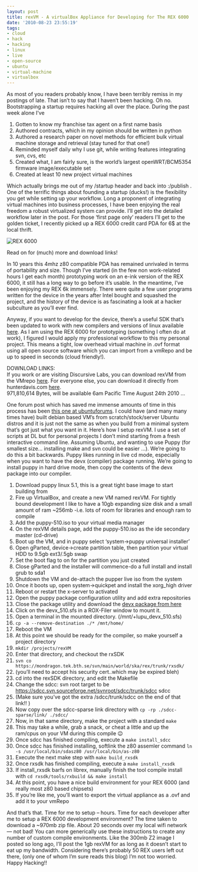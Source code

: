 ```yaml
---
layout: post
title: rexVM - A virtualBox Appliance for Developing for The REX 6000
date: '2010-08-23 23:55:19'
tags:
- cloud
- hack
- hacking
- linux
- live
- open-source
- ubuntu
- virtual-machine
- virtualbox
---
```



As most of you readers probably know, I have been terribly remiss in my postings of late. That isn’t to say that I haven’t been hacking. Oh no. Bootstrapping a startup requires hacking all over the place. During the past week alone I’ve

1. Gotten to know my franchise tax agent on a first name basis
2. Authored contracts, which in my opinion should be written in python
3. Authored a research paper on novel methods for efficient bulk virtual machine storage and retrieval (stay tuned for that one!)
4. Reminded myself daily why I use git, while writing features integrating svn, cvs, etc
5. Created what, I am fairly sure, is the world’s largest openWRT/BCM5354 firmware image/executable set
6. Created at least 10 new project virtual machines

Which actually brings me out of my /startup header and back into :/publish . One of the terrific things about founding a startup (ducks!) is the flexibility you get while setting up your workflow. Long a proponent of integrating virtual machines into business processes, I have been enjoying the real freedom a robust virtualized system can provide. I’ll get into the detailed workflow later in the post. For those ‘first page only’ readers I’ll get to the golden ticket, I recently picked up a REX 6000 credit card PDA for 6$ at the local thrift.

![REX 6000](http://upload.wikimedia.org/wikipedia/commons/3/37/Rex_6000.jpg)

Read on for (much) more and download links!

In 10 years this 4mhz z80 compatible PDA has remained unrivaled in terms of portability and size. Though I’ve started (in the few non work-related hours I get each month) prototyping work on an e-ink version of the REX 6000, it still has a long way to go before it’s usable. In the meantime, I’ve been enjoying my REX 6k immensely. There were quite a few user programs written for the device in the years after Intel bought and squashed the project, and the history of the device is as fascinating a look at a hacker subculture as you’ll ever find.

Anyway, if you want to develop for the device, there’s a useful SDK that’s been updated to work with new compilers and versions of linux available [here](http://www.ipd.bth.se/ska/sim_home/rex_utils.html). As I am using the REX 6000 for prototyping (something I often do at work), I figured I would apply my professional workflow to this my personal project. This means a tight, low overhead virtual machine in .ovf format using all open source software which you can import from a vmRepo and be up to speed in seconds (cloud friendly!).

DOWNLOAD LINKS:  
 If you work or are visiting Discursive Labs, you can download rexVM from the VMrepo [here](vmr://public/hunter/rexVM). For everyone else, you can download it directly from hunterdavis.com [here](http://hunterdavis.com/rexVM.zip).  
 971,810,614 Bytes, will be available 6am Pacific Time August 24th 2010 …

One forum post which has saved me immense amounts of time in this process has been [this one at ubuntuforums](http://ubuntuforums.org/showthread.php?t=575456). I could have (and many many times have) built debian based VM’s from scratch/stock/server Ubuntu distros and it is just not the same as when you build from a minimal system that’s got just what you want in it. Here’s how I setup rexVM. I use a set of scripts at DL but for personal projects I don’t mind starting from a fresh interactive command line. Assuming Ubuntu, and wanting to use Puppy (for smallest size… installing make and svn could be easier …). We’re going to do this a bit backwards. Puppy likes running in live cd mode, especially when you want to have the devx (compiler) package running. We’re going to install puppy in hard drive mode, then copy the contents of the devx package into our compiler.

1. Download puppy linux 5.1, this is a great tight base image to start building from
2. Fire up VirtualBox, and create a new VM named rexVM. For tightly bound development I like to have a 10gb expanding size disk and a small amount of ram ~256mb -i.e. lots of room for libraries and enough ram to compile
3. Add the puppy-510.iso to your virtual media manager
4. On the rexVM details page, add the puppy-510.iso as the ide secondary master (cd-drive)
5. Boot up the VM, and in puppy select ‘system->puppy universal installer’
6. Open gParted, device->create partition table, then partition your virtual HDD to 9.5gb ext3/.5gb swap
7. Set the boot flag to on for the partition you just created
8. Close gParted and the installer will commence-do a full install and install grub to sda1
9. Shutdown the VM and de-attach the pupper live iso from the system
10. Once it boots up, open system->quickpet and install the xorg_high driver
11. Reboot or restart the x-server to activated
12. Open the puppy package configuration utility and add extra repositories
13. Close the package utility and download the [devx package from here](http://distro.ibiblio.org/pub/linux/distributions/puppylinux/puppy-5.1/lupu_devx_510.sfs)
14. Click on the devx_510.sfs in a ROX-Filer window to mount it.
15. Open a terminal in the mounted directory. (/mnt/+lupu_devx_510.sfs)
16. `cp -a --remove-destination ./* /mnt/home/`
17. Reboot the VM
18. At this point we should be ready for the compiler, so make yourself a project directory
19. `mkdir /projects/rexVM`
20. Enter that directory, and checkout the rxSDK
21. `svn co https://mondragon.tek.bth.se/svn/main/world/ska/rex/trunk/rxsdk/`
22. (you’ll need to accept his security cert..which may be expired bleh)
23. cd into the rexSDK directory, and edit the Makefile
24. Change the sdcc: svn root target to be https://sdcc.svn.sourceforge.net/svnroot/sdcc/trunk/sdcc sdcc
25. (Make sure you’ve got the extra /sdcc/trunk/sdcc on the end of that link!! )
26. Now copy over the sdcc-sparse link directory with `cp -rp ./sdcc-sparse/link/ ./sdcc/ `
27. Now, in that same directory, make the project with a standard `make`
28. This may take a while, grab a snack, or cheat a little and up the ram/cpus on your VM during this compile 😉
29. Once sdcc has finished compiling, execute a ` make install_sdcc `
30. Once sdcc has finished installing, softlink the z80 assemler command ` ln -s /usr/local/bin/sdasz80 /usr/local/bin/as-z80 `
31. Execute the next make step with ` make build_rxsdk `
32. Once rxsdk has finished compiling, execute a ` make install_rxsdk `
33. If install_rxsdk barfs on librex, manually finish the tool compile install with `cd rxsdk/tools/rxbuild && make install`
34. At this point, you have a nice build environment for your REX 6000 (and really most z80 based chipsets)
35. If you’re like me, you’ll want to export the virtual appliance as a .ovf and add it to your vmRepo

And that’s that. Time for me to setup – hours. Time for each developer after me to setup a REX 6000 development environment? The time taken to download a ~970mb zip file. About 20 seconds over my local wifi network — not bad! You can more generically use these instructions to create any number of custom compile environments. Like the 300mb Z2 image I posted so long ago, I’ll post the 1gb rexVM for as long as it doesn’t start to eat up my bandwidth. Considering there’s probably 50 REX users left out there, (only one of whom I’m sure reads this blog) I’m not too worried. Happy Hacking!!


